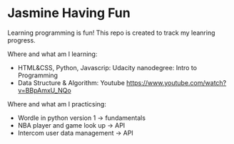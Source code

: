 # Jasmine Having Fun

Learning programming is fun! This repo is created to track my leanring progress. 

Where and what am I learning:
- HTML&CSS, Python, Javascrip: Udacity nanodegree: Intro to Programming 
- Data Structure & Algorithm: Youtube https://www.youtube.com/watch?v=BBpAmxU_NQo


Where and what am I practicsing: 
- Wordle in python version 1 -> fundamentals 
- NBA player and game look up -> API 
- Intercom user data management -> API

